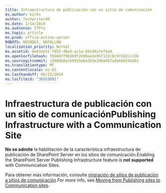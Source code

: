 ```yaml
---
title: Infraestructura de publicación con un sitio de comunicación
ms.author: kirks
author: Techwriter40
ms.date: 1/14/2019
ms.audience: ITPro
ms.topic: article
ms.prod: office-online-server
ROBOTS: NOINDEX, NOFOLLOW
localization_priority: Normal
ms.assetid: de63d2e1-f053-40ed-ac1a-041ddafefba0
ms.openlocfilehash: fb6607f90369f2b98aa3e957132c8c97182cc13b
ms.sourcegitcommit: 1d98db8acb9959aba3b5e308a567ade6b62da56c
ms.translationtype: MT
ms.contentlocale: es-ES
ms.lasthandoff: 08/22/2019
ms.locfileid: "36553691"
---
```

# <a name="publishing-infrastructure-with-a-communication-site"></a><span data-ttu-id="e41c9-102">Infraestructura de publicación con un sitio de comunicación</span><span class="sxs-lookup"><span data-stu-id="e41c9-102">Publishing Infrastructure with a Communication Site</span></span>


<span data-ttu-id="e41c9-103">**No se admite** la habilitación de la característica infraestructura de publicación de SharePoint Server en los sitios de comunicación.</span><span class="sxs-lookup"><span data-stu-id="e41c9-103">Enabling the SharePoint Server Publishing Infrastructure feature is **not supported** with Communication Sites.</span></span> 
  
<span data-ttu-id="e41c9-104">Para obtener más información, consulte [migración de sitios de publicación a sitios de comunicación](https://docs.microsoft.com/sharepoint/publishing-sites-classic-to-modern-experience).</span><span class="sxs-lookup"><span data-stu-id="e41c9-104">For more info, see [Moving from Publishing sites to Communication sites](https://docs.microsoft.com/sharepoint/publishing-sites-classic-to-modern-experience).</span></span> 
  

